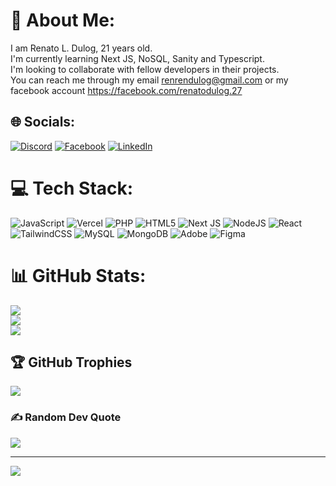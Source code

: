 # 💫 About Me:
I am Renato L. Dulog, 21 years old.<br>I'm currently learning Next JS, NoSQL, Sanity and Typescript.<br>I'm looking to collaborate with fellow developers in their projects.<br>You can reach me through my email renrendulog@gmail.com or my facebook account https://facebook.com/renatodulog.27


## 🌐 Socials:
[![Discord](https://img.shields.io/badge/Discord-%237289DA.svg?logo=discord&logoColor=white)](https://discord.gg/renskiedulog#8212) [![Facebook](https://img.shields.io/badge/Facebook-%231877F2.svg?logo=Facebook&logoColor=white)](https://facebook.com/renatodulog.27) [![LinkedIn](https://img.shields.io/badge/LinkedIn-%231877F2.svg?logo=LinkedIn&logoColor=white)](https://www.linkedin.com/in/renato-dulog-004582276/)

# 💻 Tech Stack:
![JavaScript](https://img.shields.io/badge/javascript-%23323330.svg?style=for-the-badge&logo=javascript&logoColor=%23F7DF1E) ![Vercel](https://img.shields.io/badge/vercel-%23000000.svg?style=for-the-badge&logo=vercel&logoColor=white) ![PHP](https://img.shields.io/badge/php-%23777BB4.svg?style=for-the-badge&logo=php&logoColor=white) ![HTML5](https://img.shields.io/badge/html5-%23E34F26.svg?style=for-the-badge&logo=html5&logoColor=white) ![Next JS](https://img.shields.io/badge/Next-black?style=for-the-badge&logo=next.js&logoColor=white) ![NodeJS](https://img.shields.io/badge/node.js-6DA55F?style=for-the-badge&logo=node.js&logoColor=white) ![React](https://img.shields.io/badge/react-%2320232a.svg?style=for-the-badge&logo=react&logoColor=%2361DAFB) ![TailwindCSS](https://img.shields.io/badge/tailwindcss-%2338B2AC.svg?style=for-the-badge&logo=tailwind-css&logoColor=white) ![MySQL](https://img.shields.io/badge/mysql-%2300000f.svg?style=for-the-badge&logo=mysql&logoColor=white) ![MongoDB](https://img.shields.io/badge/MongoDB-%234ea94b.svg?style=for-the-badge&logo=mongodb&logoColor=white) ![Adobe](https://img.shields.io/badge/adobe-%23FF0000.svg?style=for-the-badge&logo=adobe&logoColor=white) ![Figma](https://img.shields.io/badge/figma-%23F24E1E.svg?style=for-the-badge&logo=figma&logoColor=white)
# 📊 GitHub Stats:
![](https://github-readme-stats.vercel.app/api?username=renskiedulog&theme=dark&hide_border=false&include_all_commits=false&count_private=false)<br/>
![](https://github-readme-streak-stats.herokuapp.com/?user=renskiedulog&theme=dark&hide_border=false)<br/>
![](https://github-readme-stats.vercel.app/api/top-langs/?username=renskiedulog&theme=dark&hide_border=false&include_all_commits=false&count_private=false&layout=compact)

## 🏆 GitHub Trophies
![](https://github-profile-trophy.vercel.app/?username=renskiedulog&theme=radical&no-frame=false&no-bg=true&margin-w=4)

### ✍️ Random Dev Quote
![](https://quotes-github-readme.vercel.app/api?type=horizontal&theme=radical)

---
[![](https://visitcount.itsvg.in/api?id=renskiedulog&icon=0&color=0)](https://visitcount.itsvg.in)

<!-- Proudly created with GPRM ( https://gprm.itsvg.in ) -->
